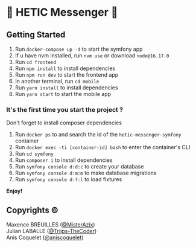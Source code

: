 # 💬 HETIC Messenger 💬

## Getting Started

1. Run `docker-compose up -d` to start the symfony app
2. If u have nvm installed, run `nvm use` or download `node@16.17.0`
3. Run `cd frontend`
4. Run `npm install` to install dependencies
5. Run `npm run dev` to start the frontend app
6. In another terminal, run `cd mobile`
7. Run `yarn install` to install dependencies
8. Run `yarn start` to start the mobile app

### It's the first time you start the project ?

Don't forget to install composer dependencies

1. Run `docker ps` to and search the id of the `hetic-messenger-symfony` container
2. Run `docker exec -ti [container-id] bash` to enter the container's CLI
3. Run `cd symfony`
4. Run `composer i` to install dependencies
5. Run `symfony console d:d:c` to create your database
6. Run `symfony console d:m:m` to make database migrations
7. Run `symfony console d:f:l` to load fixtures

**Enjoy!**

## Copyrights ©

Maxence BREUILLES ([@MisterAzix](https://github.com/MisterAzix))<br />
Julian LABALLE ([@Triips-TheCoder](https://github.com/Triips-TheCoder))<br />
Anis Coquelet ([@aniscoquelet](https://github.com/aniscoquelet))
